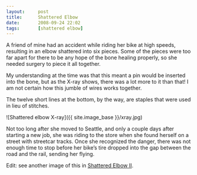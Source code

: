 ```yaml
---
layout:     post
title:      Shattered Elbow
date:       2008-09-24 22:02
tags:       [shattered elbow]
---
```


A friend of mine had an accident while riding her bike at high speeds, resulting in an elbow shattered into six pieces. Some of the pieces were too far apart for there to be any hope of the bone healing properly, so she needed surgery to piece it all together.

My understanding at the time was that this meant a pin would be inserted into the bone, but as the X-ray shows, there was a lot more to it than that! I am not certain how this jumble of wires works together.

The twelve short lines at the bottom, by the way, are staples that were used in lieu of stitches.

![Shattered elbow X-ray]({{ site.image_base }}/xray.jpg)

Not too long after she moved to Seattle, and only a couple days after starting a new job, she was riding to the store when she found herself on a street with streetcar tracks. Once she recognized the danger, there was not enough time to stop before her bike’s tire dropped into the gap between the road and the rail, sending her flying.

Edit: see another image of this in [Shattered Elbow II](/2008/10/shattered-elbow-ii/).
